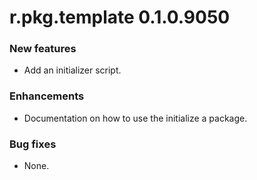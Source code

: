 # r.pkg.template 0.1.0.9050
### New features
* Add an initializer script.
### Enhancements
* Documentation on how to use the initialize a package.
### Bug fixes
* None.
